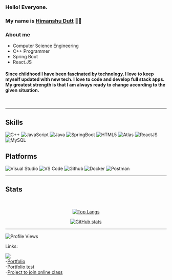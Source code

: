 ### Hello! Everyone.
### My name is [Himanshu Dutt](https://github.com/MyLordHitsHard) 👋🏼


### About me <br>

- Computer Science Engineering
- C++ Programmer
- Spring Boot
- React.JS

#### Since childhood I have been fascinated by technology. I love to keep myself updated with new tech. I love to code and develop full stack apps. My greatest strength is that I am always ready to change according to the given situation.

<br>
<hr>

<h2>Skills</h2>


![C++](https://img.shields.io/badge/C++-00599C?style=flat-square&logo=c%2B%2B&logoColor=white)
![JavaScript](https://img.shields.io/badge/JavaScript-ffcb2c?style=flat-square&logo=javascript&logoColor=white)
![Java](https://img.shields.io/badge/Java-ED8B00?style=flat-square&logo=openjdk&logoColor=white)
![SpringBoot](https://img.shields.io/badge/Spring-6DB33F?style=flat-square&logo=spring&logoColor=white)
![HTML5](https://img.shields.io/badge/HTML5-E34F26?style=flat-square&logo=HTML5&logoColor=white)
![Atlas](https://img.shields.io/badge/MongoDB-47A248?style=flat-square&logo=mongodb&logoColor=white)
![ReactJS](https://img.shields.io/badge/React-292c33?style=flat-square&logo=react&logoColor=61DAFB)
![MySQL](https://img.shields.io/badge/MySQL-4479A1?style=flat-square&logo=MySQL&logoColor=white)
<!-- ![Tailwind CSS](https://img.shields.io/badge/Tailwind_CSS-38B2AC?style=flat-square&logo=Tailwind%20CSS&logoColor=white) -->
<!-- ![Bootstrap](https://img.shields.io/badge/Bootstrap-563D7C?style=flat-square&logo=Bootstrap&logoColor=white) -->
<!-- ![CSS3](https://img.shields.io/badge/CSS3-1572B6?style=flat-square&logo=CSS3&logoColor=white) -->
<!-- ![NodeJS](https://img.shields.io/badge/Node.js-339933?style=flat-square&logo=node.js&logoColor=white) -->
<!-- ![ExpressJS](https://img.shields.io/badge/Express.js-292c33?style=flat-square&logo=express&logoColor=white) -->



<h2>Platforms</h2>



![Visual Studio](https://img.shields.io/badge/Visual_Studio-5C2D91?style=flat-square&logo=visual%20studio&logoColor=white)
![VS Code](https://img.shields.io/badge/Visual_Studio_Code-007ACC?style=flat-square&logo=visual%20studio%20code&logoColor=white)
![Github](https://img.shields.io/badge/GitHub-181717?style=flat-square&logo=github&logoColor=white)
![Docker](https://img.shields.io/badge/Docker-2496ED?style=flat-square&logo=docker&logoColor=white)
![Postman](https://img.shields.io/badge/Postman-FF6C37?style=flat-square&logo=postman&logoColor=white)

<hr>
  

<h2>Stats</h2>
<div align="center"> <br>

  [![Top Langs](https://github-readme-stats.vercel.app/api/top-langs/?username=MyLordHitsHard&layout=compact&theme=radical)](https://github.com/anuraghazra/github-readme-stats)

[![GitHub stats](https://github-readme-stats.vercel.app/api?username=MyLordHitsHard&show_icons=true&theme=radical)](https://github.com/anuraghazra/github-readme-stats)
  
</div>
<hr>

![Profile Views](https://komarev.com/ghpvc/?username=MyLordHitsHard&color=green)




Links:

<a href="https://www.linkedin.com/in/himanshu-dutt-702b72200/"><img src="https://img.shields.io/badge/-LinkedIn-0077B5?style=flat-square&logo=Linkedin&logoColor=white"/></a> <br>
-[Portfolio](https://feellord.netlify.app/) <br>
-[Portfolio test](https://portfolio-sing.onrender.com/) <br>
-[Project to join online class](https://mylordhitshard.github.io/CS411) <br>
